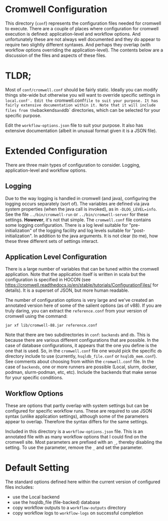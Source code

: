 # Cromwell Configuration
This directory (`conf`) represents the configuration files needed for cromwell to execute. There are a couple of places where configuration for cromwell execution is defined: application-level and workflow options. And unfortunately these are not always well documented and they do appear to require two slightly different syntaxes. And perhaps they overlap (with workflow options overriding the application-level). The contents below are a discussion of the files and aspects of these files.

# TLDR;
Most of `conf/cromwell.conf` should be fairly static. Ideally you can modify things site-wide but otherwise you will want to override specific settings in `local.conf'.
Edit the `cromwell.conf` file to suit your purpose. It has fairly extensive documentation within it. Note that it will include files from the `backends` and
`db` directories, which can be selected for your specific purpose.

Edit the `workflow-options.json` file to suit your purpose. It also has extensive documentation (albeit in unusual format given it is a JSON file).

# Extended Configuration
There are three main types of configuration to consider. Logging, application-level and workflow options.

## Logging
Due to the way logging is handled in cromwell (and java), configuring the logging occurs separately (sort of). The variables are defined via java system properties (when the java call is invoked), as in `-DLOG_LEVEL=info`. See the file `../bin/cromwell-run` or `../bin/cromwell-server` for these settings. **However**, it's not that simple. The `cromwell.conf` file contains some logging configuration. There is a log level suitable for "pre-initialization" of the logging facility and log levels suitable for "post-initialization". In addition to the java arguments. It is not clear (to me), how these three different sets of settings interact.

## Application Level Configuration
There is a large number of variables that can be tuned within the cromwell application. Note that the application itself is written in scala but the configuration is specified in HOCON (see https://cromwell.readthedocs.io/en/stable/tutorials/ConfigurationFiles/ for details). It is a superset of JSON, but more human readable.

The number of configuration options is very large and we've created an annotated version here of some of the salient options (as of v88). If you are truly daring, you can extract the `reference.conf` from your version of cromwell using the command:
```
jar xf lib/cromwell-88.jar reference.conf
```

Note that there are two subdirectories in `conf`: `backends` and `db`. This is because there are various different configurations that are possible. In the case of database configurations, it appears that the one you define is the one that is used. So, in the `cromwell.conf` file one would pick the specific `db` directory include to use (currently, `hsqldb_file.conf` or `hsqldb_mem.conf`). See comments about choosing from within the `cromwell.conf` file. In the case of `backends`, one or more runners are possible (Local, slurm, docker, podman, slurm-podman, etc, etc). Include the backends that make sense for your specific conditions.

## Workflow Options
These are options that partly overlap with system settings but can be configured for specific workflow runs. These are required to use JSON syntax (unlike application settings), although some of the parameters appear to overlap. Therefore the syntax differs for the same settings.

Included in this directory is a `workflow-options.json` file. This is an annotated file with as many workflow options that I could find on the cromwell site. Most parameters are prefixed with an `_`, thereby disabling the setting. To use the parameter, remove the `_` and set the parameter.

# Default Setting
The standard options defined here within the current version of configured files includes:

- use the Local backend
- use the hsqldb_file (file-backed) database
- copy workflow outputs to a `workflow-outputs` directory
- copy workflow logs to `workflow-logs` on successful completion